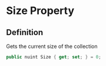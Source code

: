 # Size Property

## Definition
Gets the current size of the collection

```C#
public nuint Size { get; set; } = 0;
```
